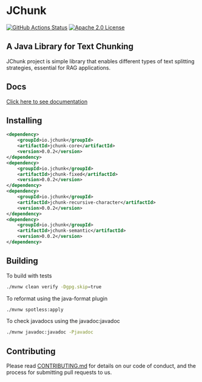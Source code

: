 # JChunk

[![GitHub Actions Status](https://img.shields.io/github/actions/workflow/status/jchunk-io/jchunk/build.yml?branch=main&logo=GitHub&style=for-the-badge)](.)
[![Apache 2.0 License](https://img.shields.io/github/license/arconia-io/arconia?style=for-the-badge&logo=apache&color=brightgreen)](.)

## A Java Library for Text Chunking

JChunk project is simple library that enables different types of text splitting strategies, essential for RAG applications.

## Docs

[Click here to see documentation](docs/modules/ROOT/pages/index.adoc)

## Installing

```xml
<dependency>
    <groupId>io.jchunk</groupId>
    <artifactId>jchunk-core</artifactId>
    <version>0.0.2</version>
</dependency>
<dependency>
    <groupId>io.jchunk</groupId>
    <artifactId>jchunk-fixed</artifactId>
    <version>0.0.2</version>
</dependency>
<dependency>
    <groupId>io.jchunk</groupId>
    <artifactId>jchunk-recursive-character</artifactId>
    <version>0.0.2</version>
</dependency>
<dependency>
    <groupId>io.jchunk</groupId>
    <artifactId>jchunk-semantic</artifactId>
    <version>0.0.2</version>
</dependency>
```

## Building

To build with tests

```sh
./mvnw clean verify -Dgpg.skip=true
```

To reformat using the java-format plugin

```sh
./mvnw spotless:apply
```

To check javadocs using the javadoc:javadoc

```sh
./mvnw javadoc:javadoc -Pjavadoc
```

## Contributing

Please read [CONTRIBUTING.md](CONTRIBUTING.md) for details on our code of conduct, and the process for submitting pull requests to us.
